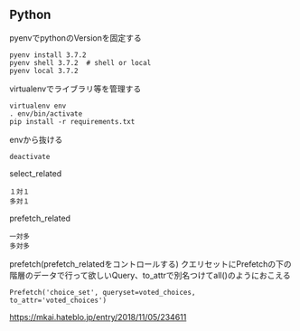 ## Python
pyenvでpythonのVersionを固定する　　

    pyenv install 3.7.2
    pyenv shell 3.7.2  # shell or local
    pyenv local 3.7.2
virtualenvでライブラリ等を管理する　　

    virtualenv env
    . env/bin/activate
    pip install -r requirements.txt

envから抜ける

    deactivate  
    
    
select_related

    １対１
    多対１
    
    
prefetch_related

    一対多
    多対多

prefetch(prefetch_relatedをコントロールする)
    クエリセットにPrefetchの下の階層のデータで行って欲しいQuery、to_attrで別名つけてall()のようにおこえる

    Prefetch('choice_set', queryset=voted_choices, to_attr='voted_choices')
    
   
https://mkai.hateblo.jp/entry/2018/11/05/234611  